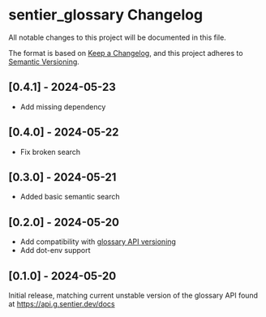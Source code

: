 # sentier_glossary Changelog

All notable changes to this project will be documented in this file.

The format is based on [Keep a Changelog](https://keepachangelog.com/en/1.0.0/),
and this project adheres to [Semantic Versioning](https://semver.org/spec/v2.0.0.html).

## [0.4.1] - 2024-05-23

- Add missing dependency

## [0.4.0] - 2024-05-22

- Fix broken search

## [0.3.0] - 2024-05-21

- Added basic semantic search

## [0.2.0] - 2024-05-20

- Add compatibility with [glossary API versioning](https://github.com/Depart-de-Sentier/dds_glossary/pull/47)
- Add dot-env support

## [0.1.0] - 2024-05-20

Initial release, matching current unstable version of the glossary API found at https://api.g.sentier.dev/docs
